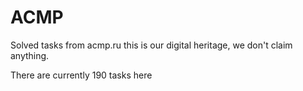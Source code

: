 # ACMP

 Solved tasks from acmp.ru this is our digital heritage, we don't claim anything.

There are currently 190 tasks here
